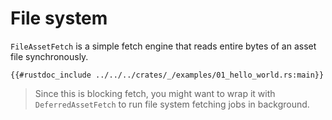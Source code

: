 # File system

`FileAssetFetch` is a simple fetch engine that reads entire bytes of an asset
file synchronously.

```rust,ignore
{{#rustdoc_include ../../../crates/_/examples/01_hello_world.rs:main}}
```

> Since this is blocking fetch, you might want to wrap it with `DeferredAssetFetch`
> to run file system fetching jobs in background.
